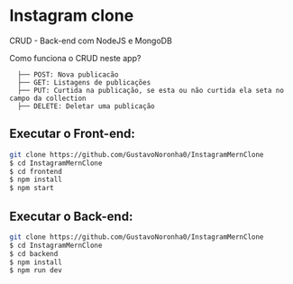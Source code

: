 # Instagram clone
CRUD - Back-end com NodeJS e MongoDB

 Como funciona o CRUD neste app?

      ├── POST: Nova publicacão
      ├── GET: Listagens de publicações
      ├── PUT: Curtida na publicação, se esta ou não curtida ela seta no campo da collection
      ├── DELETE: Deletar uma publicação

## Executar o Front-end:

```bash
git clone https://github.com/GustavoNoronha0/InstagramMernClone
$ cd InstagramMernClone
$ cd frontend
$ npm install
$ npm start
```

## Executar o Back-end:

```bash
git clone https://github.com/GustavoNoronha0/InstagramMernClone
$ cd InstagramMernClone
$ cd backend
$ npm install
$ npm run dev
```
